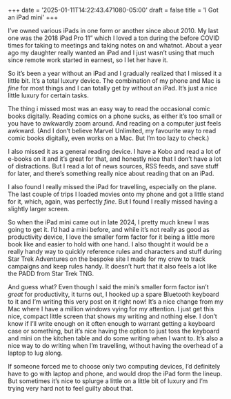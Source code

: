 +++
date = '2025-01-11T14:22:43.471080-05:00'
draft = false
title = 'I Got an iPad mini'
+++


I’ve owned various iPads in one form or another since about 2010. My last one was the 2018 iPad Pro 11” which I loved a ton during the before COVID times for taking to meetings and taking notes on and whatnot. About a year ago my daughter really wanted an iPad and I just wasn’t using that much since remote work started in earnest, so I let her have it.

So it’s been a year without an iPad and I gradually realized that I missed it a little bit. It’s a total luxury device. The combination of my phone and Mac is *fine* for most things and I can totally get by without an iPad. It’s just a nice little luxury for certain tasks.

The thing i missed most was an easy way to read the occasional comic books digitally. Reading comics on a phone sucks, as either it’s too small or you have to awkwardly zoom around. And reading on a computer just feels awkward. (And I don’t believe Marvel Unlimited, my favourite way to read comic books digitally, even works on a Mac. But I’m too lazy to check.)

I also missed it as a general reading device. I have a Kobo and read a lot of e-books on it and it’s great for that, and honestly nice that I don’t have a lot of distractions. But I read a lot of news sources, RSS feeds, and save stuff for later, and there’s something really nice about reading that on an iPad.

I also found I really missed the iPad for travelling, especially on the plane. The last couple of trips I loaded movies onto my phone and got a little stand for it, which, again, was perfectly *fine*. But I found I really missed having a slightly larger screen.

So when the iPad mini came out in late 2024, I pretty much knew I was going to get it. I’d had a mini before, and while it’s not really as good as productivity device, I love the smaller form factor for it being a little more book like and easier to hold with one hand. I also thought it would be a really handy way to quickly reference rules and characters and stuff during Star Trek Adventures on the bespoke site I made for my crew to track campaigns and keep rules handy. It doesn’t hurt that it also feels a lot like the PADD from Star Trek TNG.

And guess what? Even though I said the mini’s smaller form factor isn’t *great* for productivity, it turns out, I hooked up a spare Bluetooth keyboard to it and I’m writing this very post on it right now! It’s a nice change from my Mac where I have a million windows vying for my attention. I just get this nice, compact little screen that shows my writing and nothing else. I don’t know if I’ll write enough on it often enough to warrant getting a keyboard case or something, but it’s nice having the option to just toss the keyboard and mini on the kitchen table and do some writing when I want to. It’s also a nice way to do writing when I’m travelling, without having the overhead of a laptop to lug along.

If someone forced me to choose only two computing devices, I’d definitely have to go with laptop and phone, and would drop the iPad form the lineup. But sometimes it’s nice to splurge a little on a little bit of luxury and I’m trying very hard not to feel guilty about that.
